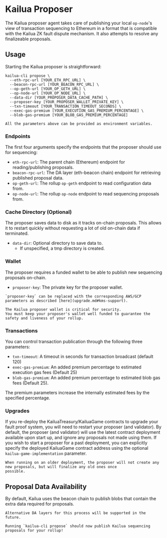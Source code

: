 # Kailua Proposer

The Kailua proposer agent takes care of publishing your local `op-node`'s view of transaction sequencing to Ethereum in
a format that is compatible with the Kailua ZK fault dispute mechanism.
It also attempts to resolve any finalizeable proposals.

## Usage

Starting the Kailua proposer is straightforward:
```shell
kailua-cli propose \
  --eth-rpc-url [YOUR_ETH_RPC_URL] \
  --beacon-rpc-url [YOUR_BEACON_RPC_URL] \
  --op-geth-url [YOUR_OP_GETH_URL] \
  --op-node-url [YOUR_OP_NODE_URL] \
  --data-dir [YOUR_PROPOSER_DATA_CACHE_PATH] \
  --proposer-key [YOUR_PROPOSER_WALLET_PRIVATE_KEY] \
  --txn-timeout [YOUR_TRANSACTION_TIMEOUT_SECONDS] \
  --exec-gas-premium [YOUR_EXECUTION_GAS_PREMIUM_PERCENTAGE] \
  --blob-gas-premium [YOUR_BLOB_GAS_PREMIUM_PERCENTAGE]
```

```admonish tip
All the parameters above can be provided as environment variables.
```

### Endpoints
The first four arguments specify the endpoints that the proposer should use for sequencing:
* `eth-rpc-url`: The parent chain (Ethereum) endpoint for reading/publishing proposals.
* `beacon-rpc-url`: The DA layer (eth-beacon chain) endpoint for retrieving published proposal data.
* `op-geth-url`: The rollup `op-geth` endpoint to read configuration data from.
* `op-node-url`: The rollup `op-node` endpoint to read sequencing proposals from.

### Cache Directory (Optional)
The proposer saves data to disk as it tracks on-chain proposals.
This allows it to restart quickly without requesting a lot of old on-chain data if terminated.
* `data-dir`: Optional directory to save data to.
  * If unspecified, a tmp directory is created.

### Wallet
The proposer requires a funded wallet to be able to publish new sequencing proposals on-chain.
* `proposer-key`: The private key for the proposer wallet.

```admonish tip
`proposer-key` can be replaced with the corresponding AWS/GCP parameters as described [here](upgrade.md#kms-support).
```

```admonish danger
The Kailua proposer wallet is critical for security.
You must keep your proposer's wallet well funded to guarantee the safety and liveness of your rollup.
```

### Transactions
You can control transaction publication through the following three parameters:
* `txn-timeout`: A timeout in seconds for transaction broadcast (default 120)
* `exec-gas-premium`: An added premium percentage to estimated execution gas fees (Default 25)
* `blob-gas-premium`: An added premium percentage to estimated blob gas fees (Default 25).

The premium parameters increase the internally estimated fees by the specified percentage.

### Upgrades
If you re-deploy the KailuaTreasury/KailuaGame contracts to upgrade your fault proof system, you will need to restart
your proposer (and validator).
By default, the proposer (and validator) will use the latest contract deployment available upon start up, and ignore any
proposals not made using them.
If you wish to start a proposer for a past deployment, you can explicitly specify the deployed KailuaGame contract
address using the optional `kailua-game-implementation` parameter.
```admonish note
When running on an older deployment, the proposer will not create any new proposals, but will finalize any old ones once
possible.
```


## Proposal Data Availability

By default, Kailua uses the beacon chain to publish blobs that contain the extra data required for proposals.

```admonish info
Alternative DA layers for this process will be supported in the future.
```

```admonish success
Running `kailua-cli propose` should now publish Kailua sequencing proposals for your rollup!
```
